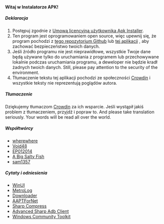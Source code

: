 #### Witaj w Instalatorze APK!

##### Deklaracja
1. Postępuj zgodnie z [Umową licencyjną użytkownika Apk Installer](https://github.com/Paving-Base/APK-Installer/blob/main/Privacy.md).
2. Ten program jest oprogramowaniem open source, więc upewnij się, że program pochodzi z [tego repozytorium Github](https://github.com/Paving-Base/APK-Installer) lub [tej aplikacji](https://apps.microsoft.com/store/detail/9P2JFQ43FPPG) , aby zachować bezpieczeństwo twoich danych.
3. Jeśli źródło programu nie jest nieprawidłowe, wszystkie Twoje dane będą używane tylko do uruchamiania z programem lub przechowywane lokalnie podczas uruchamiania programu, a deweloper nie będzie kradł żadnych twoich danych. Still, please pay attention to the security of the environment.
4. Tłumaczenie tekstu tej aplikacji pochodzi ze społeczności [Crowdin](https://crowdin.com/project/APKInstaller "Crowdin") i wszystkie teksty nie reprezentują poglądów autora.

##### Tłumaczenie
Dziękujemy tłumaczom [Crowdin](https://crowdin.com/project/APKInstaller "Crowdin") za ich wsparcie. Jeśli wystąpił jakiś problem z tłumaczeniem, przyjdź i popraw to. And please take translation seriously. Your words will be read all over the world.

##### Współtwórcy
- [wherewhere](https://github.com/wherewhere)
- [Void48](https://github.com/Void48)
- [EP012014](https://github.com/EP012014)
- [A Big Salty Fish](https://github.com/bigsaltyfishes)
- [sam1357](https://github.com/sam1357)

##### Cytaty i odniesienia
- [WinUI](https://github.com/microsoft/microsoft-ui-xaml "WinUI")
- [MetroLog](https://github.com/roubachof/MetroLog "MetroLog")
- [Downloader](https://github.com/bezzad/Downloader "Downloader")
- [AAPTForNet](https://github.com/canheo136/QuickLook.Plugin.ApkViewer "AAPTForNet")
- [Sharp Compress](https://github.com/adamhathcock/sharpcompress "Sharp Compress")
- [Advanced Sharp Adb Client](https://github.com/yungd1plomat/AdvancedSharpAdbClient "Advanced Sharp Adb Client")
- [Windows Community Toolkit](https://github.com/CommunityToolkit/WindowsCommunityToolkit "Windows Community Toolkit")